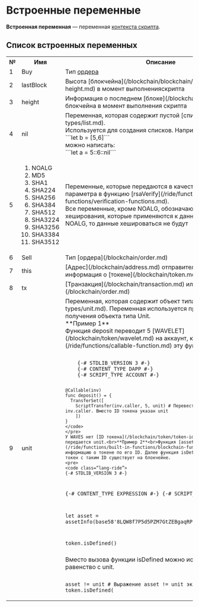 # Встроенные переменные

**Встроенная переменная** — переменная [контекста скрипта](/ride/script/script-context.md).

## Список встроенных переменных
<table style="width:100%">
  <tr>
    <th>№</th>
    <th>Имя</th>
    <th>Описание</th>
  </tr>
  <tr>
    <td>1</td>
    <td>Buy</td>
    <td>Тип <a href="/blockchain/order.md">ордера</a></td>
  </tr>
  <tr>
    <td>2</td>
    <td>lastBlock</td>
    <td>Высота [блокчейна](/blockchain/blockchain/blockchain-height.md) в момент выполненияскрипта</td>
  </tr>
  <tr>
    <td>3</td>
    <td>height</td>
    <td>Информация о последнем [блоке](/blockchain/block.md) блокчейна в момент выполнения скрипта</td>
  </tr>
  <tr>
    <td>4</td>
    <td>nil</td>
    <td>Переменная, которая содержит пустой [список](/ride/data-types/list.md).<br>Используется для создания списков. Например, вместо:<br>```let b = [5,6]```<br> можно написать:<br>```let a = 5::6::nil```</td>
  </tr>
  <tr>
    <td>5</td>
    <td><ol><li>NOALG</li><li>MD5</li><li>SHA1</li><li>SHA224</li><li>SHA256</li><li>SHA384</li><li>SHA512</li><li>SHA3224</li> <li>SHA3256</li><li>SHA3384</li><li>SHA3512</li></ol></td>
    <td>Переменные, которые передаются в качестве первого параметра в  функцию [rsaVerify](/ride/functions/built-in-functions/verification-functions.md).<br> Все переменные, кроме NOALG, обозначают алгоритмы хеширования, которые применяются к данным. Если передать NOALG, то данные хешироваться не будут</td>
  </tr>
  <tr>
    <td>6</td>
    <td>Sell</td>
    <td>Тип [ордера](/blockchain/order.md)</td>
  </tr>
  <tr>
    <td>7</td>
    <td>this</td>
    <td>[Адрес](/blockchain/address.md) отправителя транзакции или информация о [токене](/blockchain/token.md)</td>
  </tr>
  <tr>
    <td>8</td>
    <td>tx</td>
    <td>[Транзакция](/blockchain/transaction.md) или [ордер](/blockchain/order.md)</td>
  </tr>
  <tr>
    <td>9</td>
    <td>unit</td>
    <td>Переменная, которая содержит объект типа [Unit](ru/ride/data-types/unit.md). Переменная используется программистом для получения объекта типа Unit. <br>**Пример 1**<br> Функция deposit переводит 5 [WAVELET](/blockchain/token/wavelet.md) на аккаунт, который [вызвал](/ride/functions/callable-function.md) эту функцию.<br>
    <pre>
    <code class=“lang-ride”>
    {-# STDLIB_VERSION 3 #-}
    {-# CONTENT_TYPE DAPP #-}
    {-# SCRIPT_TYPE ACCOUNT #-}

    @Callable(inv)
    func deposit() = {
      TransferSet([
        ScriptTransfer(inv.caller, 5, unit) # Перевести 5 WAVELET на аккаунт inv.caller. Вместо ID токена указан unit
        ])
    }
    </code>
    </pre>
    У WAVES нет [ID токена](/blockchain/token/token-id.md); вместо ID передается unit.<br>**Пример 2**<br>Функция [assetInfo](/ride/functions/built-in-functions/blockchain-functions.md) запрашивает информацию о токене по его ID. Далее функция isDefined проверяет, что токен с таким ID существует на блокчейне.
    <pre>
    <code class=“lang-ride”>
    {-# STDLIB_VERSION 3 #-}
{-# CONTENT_TYPE EXPRESSION #-}
{-# SCRIPT_TYPE ACCOUNT #-}

let asset = assetInfo(base58'8LQW8f7P5d5PZM7GtZEBgaqRPGSzS3DfPuiXrURJ4AJS')

token.isDefined()
    </code>
    </pre>
    Вместо вызова функции isDefined можно использовать равенство с unit.
    <pre>
    <code class=“lang-ride”>
    asset != unit
    # Выражение asset != unit эквивалентно выражению token.isDefined(
    </code>
    </pre>
  </td>
  </tr>
</table>
